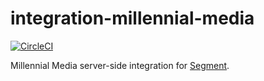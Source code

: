 # integration-millennial-media

[![CircleCI](https://circleci.com/gh/segment-integrations/integration-millennial-media.svg?style=shield&circle-token=86506a95d27f4a48c04ac34142b25d390724c03d)](https://circleci.com/gh/segment-integrations/integration-millennial-media)
  
Millennial Media server-side integration for [Segment](https://segment.com).
